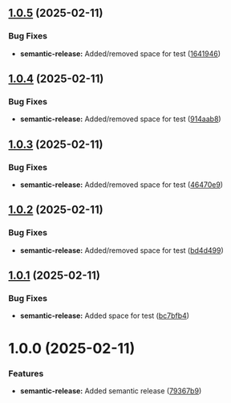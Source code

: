 ## [1.0.5](https://github.com/derBobby/p2signal-notification/compare/v1.0.4...v1.0.5) (2025-02-11)


### Bug Fixes

* **semantic-release:** Added/removed space for test ([1641946](https://github.com/derBobby/p2signal-notification/commit/164194687449f046c661bf6bd46093e97a4affe4))

## [1.0.4](https://github.com/derBobby/p2signal-notification/compare/v1.0.3...v1.0.4) (2025-02-11)


### Bug Fixes

* **semantic-release:** Added/removed space for test ([914aab8](https://github.com/derBobby/p2signal-notification/commit/914aab8d23a2d4f50d3a64df5fca935bb7692c68))

## [1.0.3](https://github.com/derBobby/p2signal-notification/compare/v1.0.2...v1.0.3) (2025-02-11)


### Bug Fixes

* **semantic-release:** Added/removed space for test ([46470e9](https://github.com/derBobby/p2signal-notification/commit/46470e9e7f3e791bcbb00e0f050f4082ba586b7d))

## [1.0.2](https://github.com/derBobby/p2signal-notification/compare/v1.0.1...v1.0.2) (2025-02-11)


### Bug Fixes

* **semantic-release:** Added/removed space for test ([bd4d499](https://github.com/derBobby/p2signal-notification/commit/bd4d499fdd06173f9a1c23859789a84ac4d50955))

## [1.0.1](https://github.com/derBobby/p2signal-notification/compare/v1.0.0...v1.0.1) (2025-02-11)


### Bug Fixes

* **semantic-release:** Added space for test ([bc7bfb4](https://github.com/derBobby/p2signal-notification/commit/bc7bfb4ea400b4587bcea5768914e36b9177e9f3))

# 1.0.0 (2025-02-11)


### Features

* **semantic-release:** Added semantic release ([79367b9](https://github.com/derBobby/p2signal-notification/commit/79367b9360eba31327680a36d3b96e947650f6f0))
